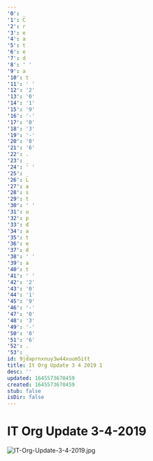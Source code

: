 ```yaml
---
'0': _
'1': C
'2': r
'3': e
'4': a
'5': t
'6': e
'7': d
'8': ' '
'9': a
'10': t
'11': ' '
'12': '2'
'13': '0'
'14': '1'
'15': '9'
'16': '-'
'17': '0'
'18': '3'
'19': '-'
'20': '0'
'21': '6'
'22': .
'23': _
'24': ' '
'25': _
'26': L
'27': a
'28': s
'29': t
'30': ' '
'31': u
'32': p
'33': d
'34': a
'35': t
'36': e
'37': d
'38': ' '
'39': a
'40': t
'41': ' '
'42': '2'
'43': '0'
'44': '1'
'45': '9'
'46': '-'
'47': '0'
'48': '3'
'49': '-'
'50': '0'
'51': '6'
'52': .
'53': _
id: 9jdaprnxnuy3w44xuum5itt
title: It Org Update 3 4 2019 1
desc: ''
updated: 1645573670459
created: 1645573670459
stub: false
isDir: false
---
```


# IT Org Update 3-4-2019


![IT-Org-Update-3-4-2019.jpg](/assets/it-org-update-3-4-2019-e6agl2zz1gab.jpg)

